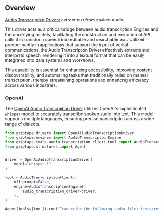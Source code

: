 ## Overview

[Audio Transcription Drivers](../../reference/griptape/drivers/audio_transcription/index.md) extract text from spoken audio.

This driver acts as a critical bridge between audio transcription Engines and the underlying models, facilitating the construction and execution of API calls that transform speech into editable and searchable text. Utilized predominantly in applications that support the input of verbal communications, the Audio Transcription Driver effectively extracts and interprets speech, rendering it into a textual format that can be easily integrated into data systems and Workflows.

This capability is essential for enhancing accessibility, improving content discoverability, and automating tasks that traditionally relied on manual transcription, thereby streamlining operations and enhancing efficiency across various industries.

### OpenAI

The [OpenAI Audio Transcription Driver](../../reference/griptape/drivers/audio_transcription/openai_audio_transcription_driver.md) utilizes OpenAI's sophisticated `whisper` model to accurately transcribe spoken audio into text. This model supports multiple languages, ensuring precise transcription across a wide range of dialects. 

```python
from griptape.drivers import OpenAiAudioTranscriptionDriver
from griptape.engines import AudioTranscriptionEngine
from griptape.tools.audio_transcription_client.tool import AudioTranscriptionClient
from griptape.structures import Agent


driver = OpenAiAudioTranscriptionDriver(
    model="whisper-1"
)

tool = AudioTranscriptionClient(
    off_prompt=False,
    engine=AudioTranscriptionEngine(
        audio_transcription_driver=driver,
    ),
)

Agent(tools=[tool]).run("Transcribe the following audio file: tests/resources/sentences.wav")
```
